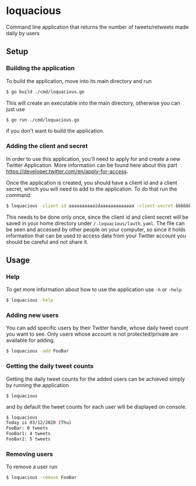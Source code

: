 # loquacious

Command line application that returns the number of tweets/retweets made daily by users

## Setup

### Building the application

To build the application, move into its main directory and run

```bash
$ go build ./cmd/loquacious.go
```

This will create an executable into the main directory, otherwise you can just use

```bash
$ go run ./cmd/loquacious.go
```

if you don't want to build the application.

### Adding the client and secret

In order to use this application, you'll need to apply for and create a new Twitter Application.
More information can be found here about this part https://developer.twitter.com/en/apply-for-access.

Once the application is created, you should have a client id and a client secret, which you will need to add to the application.
To do that run the command:

```bash
$ loquacious -client-id aaaaaaaaaaidaaaaaaaaaaaaa -client-secret bbbbbbbbbbbsecretbbbbbbbbb
```

This needs to be done only once, since the client id and client secret will be saved in your home directory under ```/.loquacious/lauth.yaml```.
The file can be seen and accessed by other people on your computer, so since it holds information that can be used to access data from your Twitter account you should be careful and not share it.

## Usage

### Help

To get more information about how to use the application use ```-h``` or ```-help```
```bash
$ loquacious -help
```

### Adding new users

You can add specific users by their Twitter handle, whose daily tweet count you want to see.
Only users whose account is not protected/private are available for adding.
```bash
$ loquacious -add FooBar
```

### Getting the daily tweet counts

Getting the daily tweet counts for the added users can be achieved simply by running the application

```bashg
$ loquacious
```
and by default the tweet counts for each user will be displayed on console.

```bash
$ loquacious
Today is 03/12/2020 (Thu)
FooBar: 0 tweets
FooBar1: 4 tweets
FooBar2: 5 tweets
```

### Removing users

To remove a user run

```bash 
$ loquacious -remove FooBar
```

